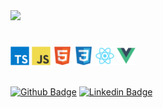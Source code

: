 <img src="https://github-readme-stats.vercel.app/api/top-langs/?username=matheusodilon&layout=compact&langs_count=7&theme=dark" />

#
<div style="display: inline_block">
  <img width="30" src="https://github.com/devicons/devicon/blob/master/icons/typescript/typescript-original.svg" />

  <img width="30" src="https://github.com/devicons/devicon/blob/master/icons/javascript/javascript-original.svg" />

  <img width="30" src="https://github.com/devicons/devicon/blob/master/icons/html5/html5-original.svg" />

   <img width="30" src="https://github.com/devicons/devicon/blob/master/icons/css3/css3-original.svg" />

   <img width="30" src="https://github.com/devicons/devicon/blob/master/icons/react/react-original.svg" />

   <img width="30" src="https://github.com/devicons/devicon/blob/master/icons/vuejs/vuejs-original.svg" />
</div>

<br />

[![Github Badge](https://img.shields.io/badge/-Instagram-fff?style=flat-square&logo=Instagram&logoColor=red&link=https://www.instagram.com/mtsodilon/)](https://www.instagram.com/mtsodilon/)
[![Linkedin Badge](https://img.shields.io/badge/-LinkedIn-blue?style=flat-square&logo=Linkedin&logoColor=white&link=https://www.linkedin.com/in/matheusodilon/)](https://www.linkedin.com/in/matheusodilon/)

<!--
**matheusodilon/matheusodilon** is a ✨ _special_ ✨ repository because its `README.md` (this file) appears on your GitHub profile.

Here are some ideas to get you started:

- 🔭 I’m currently working on ...
- 🌱 I’m currently learning ...
- 👯 I’m looking to collaborate on ...
- 🤔 I’m looking for help with ...
- 💬 Ask me about ...
- 📫 How to reach me: ...
- 😄 Pronouns: ...
- ⚡ Fun fact: ...
-->
